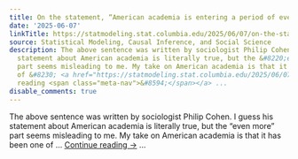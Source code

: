 ```yaml
---
title: On the statement, “American academia is entering a period of even more uncertainty”
date: '2025-06-07'
linkTitle: https://statmodeling.stat.columbia.edu/2025/06/07/on-the-statement-american-academia-is-entering-a-period-of-even-more-uncertainty/
source: Statistical Modeling, Causal Inference, and Social Science
description: The above sentence was written by sociologist Philip Cohen. I guess his
  statement about American academia is literally true, but the &#8220;even more&#8221;
  part seems misleading to me. My take on American academia is that it has been one
  of &#8230; <a href="https://statmodeling.stat.columbia.edu/2025/06/07/on-the-statement-american-academia-is-entering-a-period-of-even-more-uncertainty/">Continue
  reading <span class="meta-nav">&#8594;</span></a> ...
disable_comments: true
---
```

The above sentence was written by sociologist Philip Cohen. I guess his statement about American academia is literally true, but the &#8220;even more&#8221; part seems misleading to me. My take on American academia is that it has been one of &#8230; <a href="https://statmodeling.stat.columbia.edu/2025/06/07/on-the-statement-american-academia-is-entering-a-period-of-even-more-uncertainty/">Continue reading <span class="meta-nav">&#8594;</span></a> ...